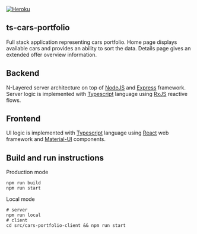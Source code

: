 [![Heroku](https://heroku-badge.herokuapp.com/?app=rolan-cars-portfolio)](https://rolan-cars-portfolio.herokuapp.com)

## ts-cars-portfolio
Full stack application representing cars portfolio. Home page displays available cars and provides an ability to sort the data. Details page gives an extended offer overview information.

## Backend

N-Layered server architecture on top of [NodeJS](https://nodejs.org/en/) and [Express](https://expressjs.com/) framework. Server logic is implemented with [Typescript](https://www.typescriptlang.org/) language using [RxJS](https://rxjs-dev.firebaseapp.com/) reactive flows.

## Frontend

UI logic is implemented with [Typescript](https://www.typescriptlang.org/) language using [React](https://reactjs.org/) web framework and [Material-UI](https://material-ui.com/) components.

## Build and run instructions

Production mode
```
npm run build
npm run start
```

Local mode
```
# server
npm run local
# client
cd src/cars-portfolio-client && npm run start
```
